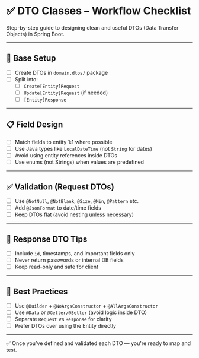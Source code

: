 # ✅ DTO Classes – Workflow Checklist

Step-by-step guide to designing clean and useful DTOs (Data Transfer Objects) in Spring Boot.

---

## 🧱 Base Setup

- [ ] Create DTOs in `domain.dtos/` package
- [ ] Split into:
  - [ ] `Create[Entity]Request`
  - [ ] `Update[Entity]Request` (if needed)
  - [ ] `[Entity]Response`

---

## 📋 Field Design

- [ ] Match fields to entity 1:1 where possible
- [ ] Use Java types like `LocalDateTime` (not `String` for dates)
- [ ] Avoid using entity references inside DTOs
- [ ] Use enums (not Strings) when values are predefined

---

## ✅ Validation (Request DTOs)

- [ ] Use `@NotNull`, `@NotBlank`, `@Size`, `@Min`, `@Pattern` etc.
- [ ] Add `@JsonFormat` to date/time fields
- [ ] Keep DTOs flat (avoid nesting unless necessary)

---

## 🧪 Response DTO Tips

- [ ] Include `id`, timestamps, and important fields only
- [ ] Never return passwords or internal DB fields
- [ ] Keep read-only and safe for client

---

## 📌 Best Practices

- [ ] Use `@Builder` + `@NoArgsConstructor` + `@AllArgsConstructor`
- [ ] Use `@Data` or `@Getter/@Setter` (avoid logic inside DTO)
- [ ] Separate `Request` vs `Response` for clarity
- [ ] Prefer DTOs over using the Entity directly

---

✅ Once you’ve defined and validated each DTO — you're ready to map and test.
